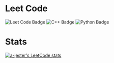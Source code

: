# Leet Code

[//]: # (Badges from https://dev.to/envoy_/150-badges-for-github-pnk )
![Leet Code Badge](https://img.shields.io/badge/-LeetCode-FFA116?style=for-the-badge&logo=LeetCode&logoColor=black)
![C++ Badge](https://img.shields.io/badge/C%2B%2B-00599C?style=for-the-badge&logo=c%2B%2B&logoColor=white)
![Python Badge](https://img.shields.io/badge/Python-3776AB?style=for-the-badge&logo=python&logoColor=white)

# Stats

[![a-jester's LeetCode stats](https://leetcode-stats-six.vercel.app/?username=a-jester&theme=dark)](https://github.com/KnlnKS/leetcode-stats)